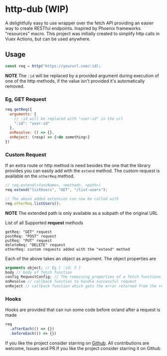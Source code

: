 # http-dub (WIP)
A delightfully easy to use wrapper over the fetch API providing an easier way to create RESTful endpoints. Inspired by Phoenix frameworks "resources" macro.
This project was initially created to simplify http calls in Vuex Actions, but can be used anywhere.

## Usage

```javascript
const req = http("https://yoururl.com/:id);
```

**NOTE**  The `:id` will be replaced by a provided argument during execution of one of the http methods, if the value isn't provided it's automatically removed.

### Eg, GET Request
```javascript
req.getReq({
  arguments: {
    // :id will be replaced with "user-id" in the url
    ":id": "user-id"
  },
  onResolve: () => {},
  onReject: (resp) => {<do something>}
})
```

### Custom Request
If an extra route or http method is need besides the one that the library provides you can easily add with the `extend` method. The custom request is available on the `otherReq` method.

```javascript
// req.extend(<funcName>, <method>, <path>)
req.extend("listUsers", "GET", "/list-users");

// The above added extension can now be called with
req.otherReq.listUsers();
```

**NOTE**  The extended path is only available as a subpath of the original URL


List of all Supported **request** methods
```
getReq: "GET" request
postReq: "POST" request
putReq: "PUT" request
deleteReq: "DELETE" request
otherReq: custom requests added with the "extend" method
```
Each of the above takes an object as argument. The object properties are
```javascript
arguments object; // Eg { :id: 5 }
body // body of fetch function
config RequestConfig; // The remaining properties of a fetch functions config excluding body
onResolve // callback function to handle successful request
onReject // callback function which gets the error returned from the request as the first argument 
```

### Hooks
Hooks are provided that can run some code before or/and after a request is made
```javascript
req
  .afterEach(() => {})
  .beforeEach(() => {})
```

If you like the project consider starring on [Github](https://github.com/ikeohachidi/rest-resources). All contributions are welcome, Issues and PR.If you like the project consider starring it on Github